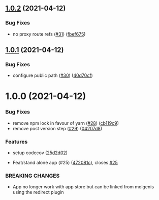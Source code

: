 ## [1.0.2](https://github.com/molgenis/molgenis-app-snp-visualization/compare/v1.0.1...v1.0.2) (2021-04-12)


### Bug Fixes

* no proxy route refs ([#31](https://github.com/molgenis/molgenis-app-snp-visualization/issues/31)) ([fbef675](https://github.com/molgenis/molgenis-app-snp-visualization/commit/fbef675a1ee63823311e3f19587e84b1b3e7a3b0))

## [1.0.1](https://github.com/molgenis/molgenis-app-snp-visualization/compare/v1.0.0...v1.0.1) (2021-04-12)


### Bug Fixes

* configure public path ([#30](https://github.com/molgenis/molgenis-app-snp-visualization/issues/30)) ([40d70cf](https://github.com/molgenis/molgenis-app-snp-visualization/commit/40d70cfe928cba400e08f32a40c354b2b6affe25))

# 1.0.0 (2021-04-12)


### Bug Fixes

* remove npm lock in favour of yarn ([#28](https://github.com/molgenis/molgenis-app-snp-visualization/issues/28)) ([cb119c9](https://github.com/molgenis/molgenis-app-snp-visualization/commit/cb119c916a46c393651cfd32aa626abcecfce2a1))
* remove post version step ([#29](https://github.com/molgenis/molgenis-app-snp-visualization/issues/29)) ([04207d8](https://github.com/molgenis/molgenis-app-snp-visualization/commit/04207d8e69ddbd93c2ba75f011f2b602f32868d1))


### Features

* setup codecov  ([25d2d02](https://github.com/molgenis/molgenis-app-snp-visualization/commit/25d2d02ded5746d68775ba8c94a6a8e727842939))


* Feat/stand alone app (#25) ([472081c](https://github.com/molgenis/molgenis-app-snp-visualization/commit/472081c696cf0389bf7c2112861b30a2d88ea731)), closes [#25](https://github.com/molgenis/molgenis-app-snp-visualization/issues/25)


### BREAKING CHANGES

* App no longer work with app store but can be linked from molgenis using the redirect plugin
